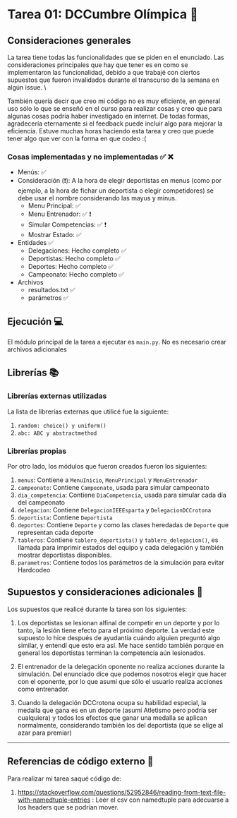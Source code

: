 # Tarea 01: DCCumbre Olímpica :school_satchel:

## Consideraciones generales 

La tarea tiene todas las funcionalidades que se piden en el enunciado. Las consideraciones principales que hay que tener es en como se implementaron las funcionalidad, debido a que trabajé con ciertos supuestos que fueron invalidados durante el transcurso de la semana en algún issue. \

También quería decir que creo mi código no es muy eficiente, en general uso sólo lo que se enseñó en el curso para realizar cosas y creo que para algunas cosas podría haber investigado en internet. De todas formas, agradecería eternamente si el feedback puede incluir algo para mejorar la eficiencia. Estuve muchas horas haciendo esta tarea y creo que puede tener algo que ver con la forma en que codeo :(

### Cosas implementadas y no implementadas :white_check_mark: :x:

* Menús: :white_check_mark: 
* Consideración (:exclamation:): A la hora de elegir deportistas en menus (como por ejemplo, a la hora de fichar un deportista o elegir competidores) se debe usar el nombre considerando las mayus y minus.
    * Menu Principal: :white_check_mark:
    * Menu Entrenador: :white_check_mark: :exclamation:
    * Simular Competencias: :white_check_mark: :exclamation:
    * Mostrar Estado: :white_check_mark:
* Entidades :white_check_mark:
    * Delegaciones: Hecho completo :white_check_mark:
    * Deportistas: Hecho completo :white_check_mark:
    * Deportes: Hecho completo :white_check_mark:
    * Campeonato: Hecho completo :white_check_mark:
* Archivos
    * resultados.txt :white_check_mark:
    * parámetros :white_check_mark:

## Ejecución :computer:
El módulo principal de la tarea a ejecutar es   ```main.py```. No es necesario crear archivos adicionales


## Librerías :books:
### Librerías externas utilizadas
La lista de librerías externas que utilicé fue la siguiente:

1. ```random: choice() y uniform()```
2. ```abc: ABC y abstractmethod```

### Librerías propias
Por otro lado, los módulos que fueron creados fueron los siguientes:

1. ```menus```: Contiene a ```MenuInicio```, ```MenuPrincipal``` y ```MenuEntrenador```
2. ```campeonato```: Contiene ```Campeonato```, usada para simular campeonato
3. ```dia_competencia```: Contiene ```DiaCompetencia```, usada para simular cada día del campeonato
4. ```delegacion```: Contiene ```DelegacionIEEEsparta``` y ```DelegacionDCCrotona```
5. ```deportista```: Contiene ```Deportista```
6. ```deportes```: Contiene ```Deporte``` y como las clases heredadas de ```Deporte``` que representan cada deporte
7. ```tableros```: Contiene ```tablero_deportista()``` y ```tablero_delegacion()```, es llamada para imprimir estados del equipo y cada delegación y también mostrar deportistas disponibles.
8. ```parametros```: Contiene todos los parámetros de la simulación para evitar Hardcodeo

## Supuestos y consideraciones adicionales :thinking:
Los supuestos que realicé durante la tarea son los siguientes:

1. Los deportistas se lesionan alfinal de competir en un deporte y por lo tanto, la lesión tiene efecto para el próximo deporte. La verdad este supuesto lo hice después de ayudantía cuándo alguien preguntó algo similar, y entendí que esto era así. Me hace sentido también porque en general los deportistas terminan la competencia aún lesionados.

2. El entrenador de la delegación oponente no realiza acciones durante la simulación. Del enunciado dice que podemos nosotros elegir que hacer con el oponente, por lo que asumí que sólo el usuario realiza acciones como entrenador.

3. Cuando la delegación DCCrotona ocupa su habilidad especial, la medalla que gana es en un deporte (asumí Atletismo pero podría ser cualquiera) y todos los efectos que ganar una medalla se aplican normalmente, considerando también los del deportista (que se elige al azar para premiar)



-------

## Referencias de código externo :book:

Para realizar mi tarea saqué código de:
1. https://stackoverflow.com/questions/52952846/reading-from-text-file-with-namedtuple-entries : Leer el csv con namedtuple para adecuarse a los headers que se podrían mover.

